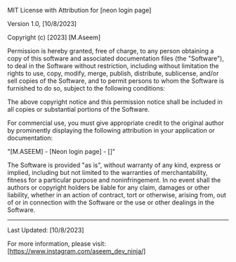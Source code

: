MIT License with Attribution for [neon login page]

Version 1.0, [10/8/2023]

Copyright (c) [2023] [M.Aseem]

Permission is hereby granted, free of charge, to any person obtaining a copy of this software and associated documentation files (the "Software"), to deal in the Software without restriction, including without limitation the rights to use, copy, modify, merge, publish, distribute, sublicense, and/or sell copies of the Software, and to permit persons to whom the Software is furnished to do so, subject to the following conditions:

The above copyright notice and this permission notice shall be included in all copies or substantial portions of the Software.

For commercial use, you must give appropriate credit to the original author by prominently displaying the following attribution in your application or documentation:

"[M.ASEEM] - [Neon login page] - []"

The Software is provided "as is", without warranty of any kind, express or implied, including but not limited to the warranties of merchantability, fitness for a particular purpose and noninfringement. In no event shall the authors or copyright holders be liable for any claim, damages or other liability, whether in an action of contract, tort or otherwise, arising from, out of or in connection with the Software or the use or other dealings in the Software.

---

Last Updated: [10/8/2023]

For more information, please visit: [https://www.instagram.com/aseem_dev_ninja/]

